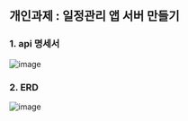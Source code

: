 ## 개인과제 : 일정관리 앱 서버 만들기

### 1. api 명세서 
![image](https://github.com/user-attachments/assets/778eeb1c-aba1-43b7-a9d9-356dff1156dc)


### 2. ERD
![image](https://github.com/user-attachments/assets/abcee2ce-253b-433f-9c5f-28212c0f1981)


